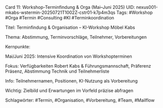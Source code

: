 Card 11: Workshop-Terminfindung & Orga (Mai–Juni 2025)
UID: nexus001-mkabs-wstermin-20250721T1002Z-cstr01-k7p4m3qs
Tags: #Workshop #Orga #Termin #Consulting #KI #Terminkoordination

Titel: Terminfindung & Organisation – KI-Workshop Möbel Kabs

Thema: Abstimmung, Terminvorschläge, Teilnehmer, Vorbereitungen

Kernpunkte:

Mai/Juni 2025: Intensive Koordination von Workshopterminen

Fokus: Verfügbarkeiten Robert Kabs & Führungsmannschaft, Präferenz Präsenz, Abstimmung Technik und Teilnehmerliste

Info: Teilnehmernamen, Positionen, KI-Nutzung als Vorbereitung

Wichtig: Zielbild und Erwartungen im Vorfeld präzise abfragen

Schlagwörter: #Termin, #Organisation, #Vorbereitung, #Team, #Mailflow